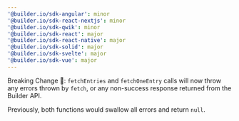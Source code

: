 ```yaml
---
'@builder.io/sdk-angular': minor
'@builder.io/sdk-react-nextjs': minor
'@builder.io/sdk-qwik': minor
'@builder.io/sdk-react': major
'@builder.io/sdk-react-native': major
'@builder.io/sdk-solid': major
'@builder.io/sdk-svelte': major
'@builder.io/sdk-vue': major
---
```


Breaking Change 🧨: `fetchEntries` and `fetchOneEntry` calls will now throw any errors thrown by `fetch`, or any non-success response returned from the Builder API.

Previously, both functions would swallow all errors and return `null`.
